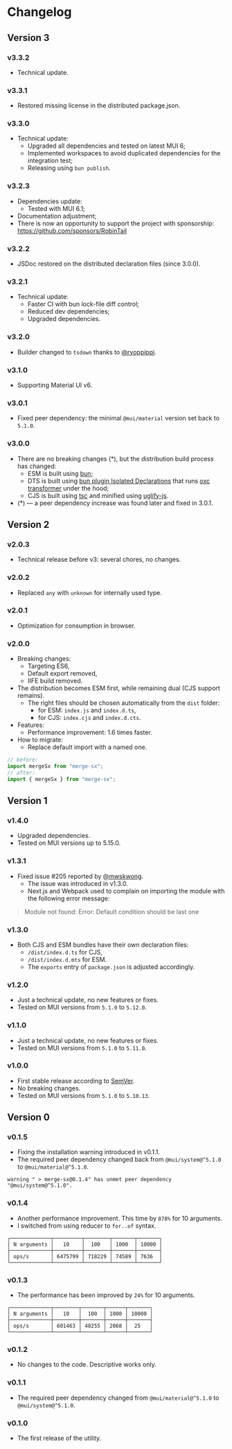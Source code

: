 # Changelog

## Version 3

### v3.3.2

- Technical update.

### v3.3.1

- Restored missing license in the distributed package.json.

### v3.3.0

- Technical update:
  - Upgraded all dependencies and tested on latest MUI 6;
  - Implemented workspaces to avoid duplicated dependencies for the integration test;
  - Releasing using `bun publish`.

### v3.2.3

- Dependencies update:
  - Tested with MUI 6.1;
- Documentation adjustment;
- There is now an opportunity to support the project with sponsorship: https://github.com/sponsors/RobinTail

### v3.2.2

- JSDoc restored on the distributed declaration files (since 3.0.0).

### v3.2.1

- Technical update:
  - Faster CI with bun lock-file diff control;
  - Reduced dev dependencies;
  - Upgraded dependencies.

### v3.2.0

- Builder changed to `tsdown` thanks to [@ryoppippi](https://github.com/ryoppippi).

### v3.1.0

- Supporting Material UI v6.

### v3.0.1

- Fixed peer dependency: the minimal `@mui/material` version set back to `5.1.0`.

### v3.0.0

- There are no breaking changes (\*), but the distribution build process has changed:
  - ESM is built using [bun](https://bun.sh/);
  - DTS is built using [bun plugin Isolated Declarations](https://github.com/ryoppippi/bun-plugin-isolated-decl)
    that runs [oxc transformer](https://www.npmjs.com/package/oxc-transform) under the hood;
  - CJS is built using [tsc](https://www.typescriptlang.org/docs/handbook/compiler-options.html)
    and minified using [uglify-js](https://www.npmjs.com/package/uglify-js).
- (\*) — a peer dependency increase was found later and fixed in 3.0.1.

## Version 2

### v2.0.3

- Technical release before v3: several chores, no changes.

### v2.0.2

- Replaced `any` with `unknown` for internally used type.

### v2.0.1

- Optimization for consumption in browser.

### v2.0.0

- Breaking changes:
  - Targeting ES6,
  - Default export removed,
  - IIFE build removed.
- The distribution becomes ESM first, while remaining dual (CJS support remains).
  - The right files should be chosen automatically from the `dist` folder:
    - for ESM: `index.js` and `index.d.ts`,
    - for CJS: `index.cjs` and `index.d.cts`.
- Features:
  - Performance improvement: 1.6 times faster.
- How to migrate:
  - Replace default import with a named one.

```typescript
// before:
import mergeSx from "merge-sx";
// after:
import { mergeSx } from "merge-sx";
```

## Version 1

### v1.4.0

- Upgraded dependencies.
- Tested on MUI versions up to 5.15.0.

### v1.3.1

- Fixed issue #205 reported by [@mwskwong](https://github.com/mwskwong).
  - The issue was introduced in v1.3.0.
  - Next.js and Webpack used to complain on importing the module with the following error message:

> Module not found: Error: Default condition should be last one

### v1.3.0

- Both CJS and ESM bundles have their own declaration files:
  - `/dist/index.d.ts` for CJS,
  - `/dist/index.d.mts` for ESM.
  - The `exports` entry of `package.json` is adjusted accordingly.

### v1.2.0

- Just a technical update, no new features or fixes.
- Tested on MUI versions from `5.1.0` to `5.12.0`.

### v1.1.0

- Just a technical update, no new features or fixes.
- Tested on MUI versions from `5.1.0` to `5.11.0`.

### v1.0.0

- First stable release according to [SemVer](https://semver.org/).
- No breaking changes.
- Tested on MUI versions from `5.1.0` to `5.10.13`.

## Version 0

### v0.1.5

- Fixing the installation warning introduced in v0.1.1.
- The required peer dependency changed back from `@mui/system@^5.1.0` to `@mui/material@^5.1.0`.

```text
warning " > merge-sx@0.1.4" has unmet peer dependency "@mui/system@^5.1.0".
```

### v0.1.4

- Another performance improvement. This time by `878%` for 10 arguments.
- I switched from using reducer to `for..of` syntax.

```text
┌─────────────┬─────────┬────────┬───────┬───────┐
│ N arguments │   10    │  100   │ 1000  │ 10000 │
├─────────────┼─────────┼────────┼───────┼───────┤
│ ops/s       │ 6475799 │ 718229 │ 74589 │ 7636  │
└─────────────┴─────────┴────────┴───────┴───────┘
```

### v0.1.3

- The performance has been improved by `24%` for 10 arguments.

```text
┌─────────────┬────────┬───────┬──────┬───────┐
│ N arguments │   10   │  100  │ 1000 │ 10000 │
├─────────────┼────────┼───────┼──────┼───────┤
│ ops/s       │ 601463 │ 48255 │ 2068 │  25   │
└─────────────┴────────┴───────┴──────┴───────┘
```

### v0.1.2

- No changes to the code. Descriptive works only.

### v0.1.1

- The required peer dependency changed from `@mui/material@^5.1.0` to `@mui/system@^5.1.0`.

### v0.1.0

- The first release of the utility.
